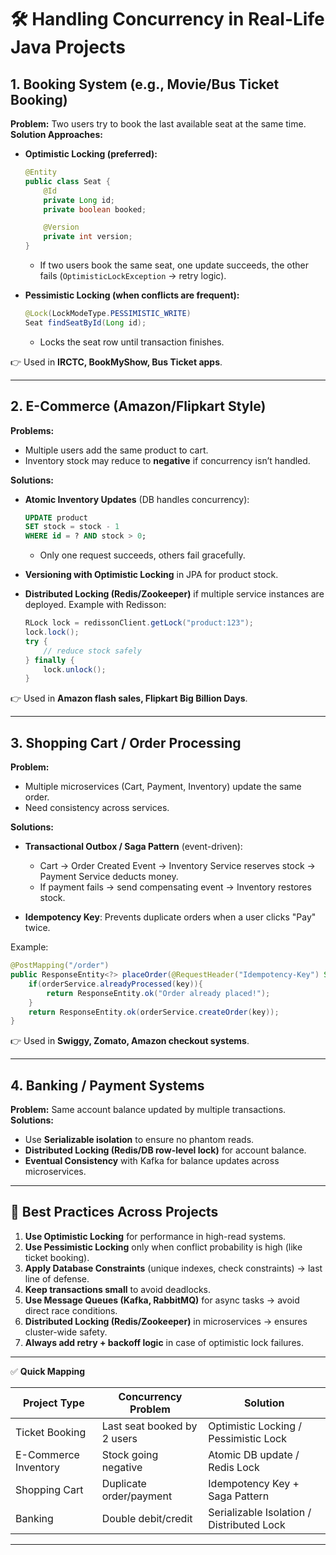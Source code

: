 # 🛠 Handling Concurrency in Real-Life Java Projects

## 1. **Booking System (e.g., Movie/Bus Ticket Booking)**

**Problem:** Two users try to book the last available seat at the same time.
**Solution Approaches:**

* **Optimistic Locking (preferred):**

  ```java
  @Entity
  public class Seat {
      @Id
      private Long id;
      private boolean booked;

      @Version
      private int version;
  }
  ```

  * If two users book the same seat, one update succeeds, the other fails (`OptimisticLockException` → retry logic).
* **Pessimistic Locking (when conflicts are frequent):**

  ```java
  @Lock(LockModeType.PESSIMISTIC_WRITE)
  Seat findSeatById(Long id);
  ```

  * Locks the seat row until transaction finishes.

👉 Used in **IRCTC, BookMyShow, Bus Ticket apps**.

---

## 2. **E-Commerce (Amazon/Flipkart Style)**

**Problems:**

* Multiple users add the same product to cart.
* Inventory stock may reduce to **negative** if concurrency isn’t handled.

**Solutions:**

* **Atomic Inventory Updates** (DB handles concurrency):

  ```sql
  UPDATE product 
  SET stock = stock - 1 
  WHERE id = ? AND stock > 0;
  ```

  * Only one request succeeds, others fail gracefully.
* **Versioning with Optimistic Locking** in JPA for product stock.
* **Distributed Locking (Redis/Zookeeper)** if multiple service instances are deployed.
  Example with Redisson:

  ```java
  RLock lock = redissonClient.getLock("product:123");
  lock.lock();
  try {
      // reduce stock safely
  } finally {
      lock.unlock();
  }
  ```

👉 Used in **Amazon flash sales, Flipkart Big Billion Days**.

---

## 3. **Shopping Cart / Order Processing**

**Problem:**

* Multiple microservices (Cart, Payment, Inventory) update the same order.
* Need consistency across services.

**Solutions:**

* **Transactional Outbox / Saga Pattern** (event-driven):

  * Cart → Order Created Event → Inventory Service reserves stock → Payment Service deducts money.
  * If payment fails → send compensating event → Inventory restores stock.
* **Idempotency Key**: Prevents duplicate orders when a user clicks "Pay" twice.

Example:

```java
@PostMapping("/order")
public ResponseEntity<?> placeOrder(@RequestHeader("Idempotency-Key") String key) {
    if(orderService.alreadyProcessed(key)){
        return ResponseEntity.ok("Order already placed!");
    }
    return ResponseEntity.ok(orderService.createOrder(key));
}
```

👉 Used in **Swiggy, Zomato, Amazon checkout systems**.

---

## 4. **Banking / Payment Systems**

**Problem:** Same account balance updated by multiple transactions.
**Solutions:**

* Use **Serializable isolation** to ensure no phantom reads.
* **Distributed Locking (Redis/DB row-level lock)** for account balance.
* **Eventual Consistency** with Kafka for balance updates across microservices.

---

## 🔑 Best Practices Across Projects

1. **Use Optimistic Locking** for performance in high-read systems.
2. **Use Pessimistic Locking** only when conflict probability is high (like ticket booking).
3. **Apply Database Constraints** (unique indexes, check constraints) → last line of defense.
4. **Keep transactions small** to avoid deadlocks.
5. **Use Message Queues (Kafka, RabbitMQ)** for async tasks → avoid direct race conditions.
6. **Distributed Locking (Redis/Zookeeper)** in microservices → ensures cluster-wide safety.
7. **Always add retry + backoff logic** in case of optimistic lock failures.

---

✅ **Quick Mapping**

| Project Type         | Concurrency Problem         | Solution                                  |
| -------------------- | --------------------------- | ----------------------------------------- |
| Ticket Booking       | Last seat booked by 2 users | Optimistic Locking / Pessimistic Lock     |
| E-Commerce Inventory | Stock going negative        | Atomic DB update / Redis Lock             |
| Shopping Cart        | Duplicate order/payment     | Idempotency Key + Saga Pattern            |
| Banking              | Double debit/credit         | Serializable Isolation / Distributed Lock |

---

